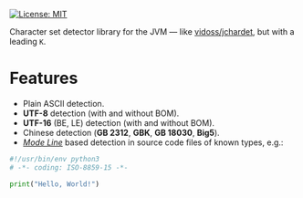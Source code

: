 [![License: MIT](https://img.shields.io/badge/License-MIT-yellow.svg)](https://opensource.org/licenses/MIT)

Character set detector library for the JVM &mdash; like [vidoss/jchardet](https://github.com/vidoss/jchardet), but with a leading `K`.

# Features

 - Plain ASCII detection.
 - **UTF-8** detection (with and without BOM).
 - **UTF-16** (BE, LE) detection (with and without BOM).
 - Chinese detection (**GB 2312**, **GBK**, **GB 18030**, **Big5**).
 - [_Mode Line_](https://www.gnu.org/software/emacs/manual/html_node/emacs/Specifying-File-Variables.html)
   based detection in source code files of known types, e.g.:

```python
#!/usr/bin/env python3
# -*- coding: ISO-8859-15 -*-

print("Hello, World!")
``` 
